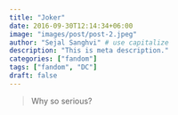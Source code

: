 ```yaml
---
title: "Joker"
date: 2016-09-30T12:14:34+06:00
image: "images/post/post-2.jpeg"
author: "Sejal Sanghvi" # use capitalize
description: "This is meta description."
categories: ["fandom"]
tags: ["fandom", "DC"]
draft: false
---
```


> Why so serious?